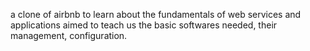 a clone of airbnb
to learn about the fundamentals of web services and applications
aimed to teach us the basic softwares needed, their management, configuration.
